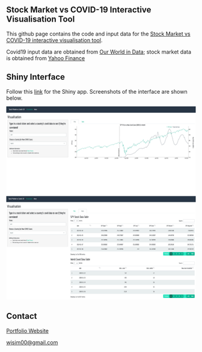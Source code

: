 ## Stock Market vs COVID-19 Interactive Visualisation Tool
This github page contains the code and input data for the [Stock Market vs COVID-19 interactive visualisation tool](https://weijieesim.shinyapps.io/Stock_Market_vs_Covid19/).

Covid19 input data are obtained from [Our World in Data](https://github.com/owid/covid-19-data/tree/master/public/data); stock market data is obtained from [Yahoo Finance](https://sg.finance.yahoo.com/)

## Shiny Interface

Follow this [link](https://weijieesim.shinyapps.io/Stock_Market_vs_Covid19/) for the Shiny app. Screenshots of the interface are shown below.

![Shiny app interface](www/app_plot.png)
![Shiny app interface](www/app_table.png)

## Contact
[Portfolio Website](https://weijiesim.github.io/#)

wjsim00@gmail.com
